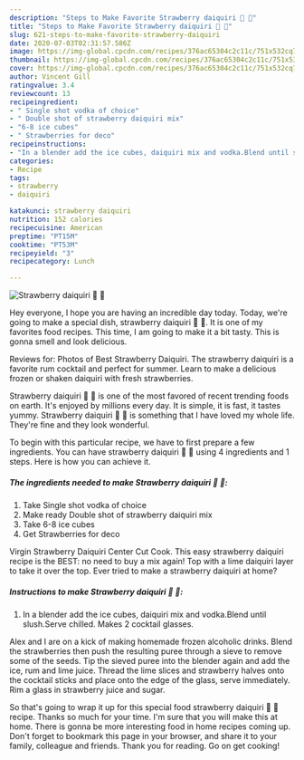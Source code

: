 ```yaml
---
description: "Steps to Make Favorite Strawberry daiquiri 🍓 🍹"
title: "Steps to Make Favorite Strawberry daiquiri 🍓 🍹"
slug: 621-steps-to-make-favorite-strawberry-daiquiri
date: 2020-07-03T02:31:57.586Z
image: https://img-global.cpcdn.com/recipes/376ac65304c2c11c/751x532cq70/strawberry-daiquiri-🍓-🍹-recipe-main-photo.jpg
thumbnail: https://img-global.cpcdn.com/recipes/376ac65304c2c11c/751x532cq70/strawberry-daiquiri-🍓-🍹-recipe-main-photo.jpg
cover: https://img-global.cpcdn.com/recipes/376ac65304c2c11c/751x532cq70/strawberry-daiquiri-🍓-🍹-recipe-main-photo.jpg
author: Vincent Gill
ratingvalue: 3.4
reviewcount: 13
recipeingredient:
- " Single shot vodka of choice"
- " Double shot of strawberry daiquiri mix"
- "6-8 ice cubes"
- " Strawberries for deco"
recipeinstructions:
- "In a blender add the ice cubes, daiquiri mix and vodka.Blend until slush.Serve chilled. Makes 2 cocktail glasses."
categories:
- Recipe
tags:
- strawberry
- daiquiri

katakunci: strawberry daiquiri 
nutrition: 152 calories
recipecuisine: American
preptime: "PT15M"
cooktime: "PT53M"
recipeyield: "3"
recipecategory: Lunch

---
```



![Strawberry daiquiri 🍓 🍹](https://img-global.cpcdn.com/recipes/376ac65304c2c11c/751x532cq70/strawberry-daiquiri-🍓-🍹-recipe-main-photo.jpg)

Hey everyone, I hope you are having an incredible day today. Today, we're going to make a special dish, strawberry daiquiri 🍓 🍹. It is one of my favorites food recipes. This time, I am going to make it a bit tasty. This is gonna smell and look delicious.

Reviews for: Photos of Best Strawberry Daiquiri. The strawberry daiquiri is a favorite rum cocktail and perfect for summer. Learn to make a delicious frozen or shaken daiquiri with fresh strawberries.

Strawberry daiquiri 🍓 🍹 is one of the most favored of recent trending foods on earth. It's enjoyed by millions every day. It is simple, it is fast, it tastes yummy. Strawberry daiquiri 🍓 🍹 is something that I have loved my whole life. They're fine and they look wonderful.


To begin with this particular recipe, we have to first prepare a few ingredients. You can have strawberry daiquiri 🍓 🍹 using 4 ingredients and 1 steps. Here is how you can achieve it.

<!--inarticleads1-->

##### The ingredients needed to make Strawberry daiquiri 🍓 🍹:

1. Take  Single shot vodka of choice
1. Make ready  Double shot of strawberry daiquiri mix
1. Take 6-8 ice cubes
1. Get  Strawberries for deco


Virgin Strawberry Daiquiri Center Cut Cook. This easy strawberry daiquiri recipe is the BEST: no need to buy a mix again! Top with a lime daiquiri layer to take it over the top. Ever tried to make a strawberry daiquiri at home? 

<!--inarticleads2-->

##### Instructions to make Strawberry daiquiri 🍓 🍹:

1. In a blender add the ice cubes, daiquiri mix and vodka.Blend until slush.Serve chilled. Makes 2 cocktail glasses.


Alex and I are on a kick of making homemade frozen alcoholic drinks. Blend the strawberries then push the resulting puree through a sieve to remove some of the seeds. Tip the sieved puree into the blender again and add the ice, rum and lime juice. Thread the lime slices and strawberry halves onto the cocktail sticks and place onto the edge of the glass, serve immediately. Rim a glass in strawberry juice and sugar. 

So that's going to wrap it up for this special food strawberry daiquiri 🍓 🍹 recipe. Thanks so much for your time. I'm sure that you will make this at home. There is gonna be more interesting food in home recipes coming up. Don't forget to bookmark this page in your browser, and share it to your family, colleague and friends. Thank you for reading. Go on get cooking!

